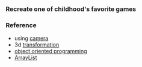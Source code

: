 ### Recreate one of childhood's favorite games

### Reference
* using [camera]
* 3d [transformation]
* [object oriented programming]
* [ArrayList]

[camera]: http://curriculum.makerbot.com/2011/processing_3d.html
[transformation]: http://processingjs.org/reference/pushMatrix_/
[object oriented programming]: http://www.processing.org/tutorials/objects/
[ArrayList]: http://processingjs.org/reference/ArrayList/
